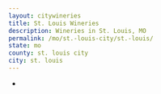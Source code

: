 ```yaml
---
layout: citywineries
title: St. Louis Wineries
description: Wineries in St. Louis, MO
permalink: /mo/st.-louis-city/st.-louis/
state: mo
county: st. louis city
city: st. louis
---
```

-
